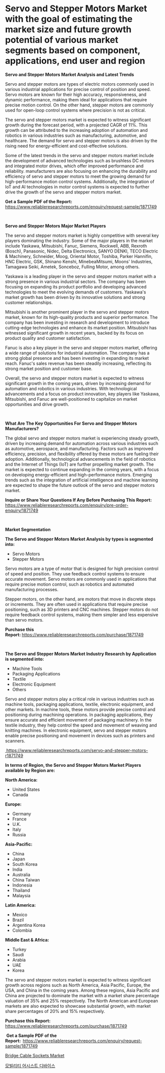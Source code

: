 <p><h1>Servo and Stepper Motors Market with the goal of estimating the market size and future growth potential of various market segments based on component, applications, end user and region</h1></p><p><strong>Servo and Stepper Motors Market Analysis and Latest Trends</strong></p>
<p><p>Servo and stepper motors are types of electric motors commonly used in various industrial applications for precise control of position and speed. Servo motors are known for their high accuracy, responsiveness, and dynamic performance, making them ideal for applications that require precise motion control. On the other hand, stepper motors are commonly used for open-loop control systems where precision is not as critical.</p><p>The servo and stepper motors market is expected to witness significant growth during the forecast period, with a projected CAGR of 11%. This growth can be attributed to the increasing adoption of automation and robotics in various industries such as manufacturing, automotive, and healthcare. The demand for servo and stepper motors is also driven by the rising need for energy-efficient and cost-effective solutions.</p><p>Some of the latest trends in the servo and stepper motors market include the development of advanced technologies such as brushless DC motors and integrated motor drives, which offer improved performance and reliability. manufacturers are also focusing on enhancing the durability and efficiency of servo and stepper motors to meet the growing demand for high-performance motion control systems. Additionally, the integration of IoT and AI technologies in motor control systems is expected to further drive the growth of the servo and stepper motors market.</p></p>
<p><strong>Get a Sample PDF of the Report:&nbsp;</strong> <a href="https://www.reliableresearchreports.com/enquiry/request-sample/1871749">https://www.reliableresearchreports.com/enquiry/request-sample/1871749</a></p>
<p>&nbsp;</p>
<p><strong>Servo and Stepper Motors Major Market Players</strong></p>
<p><p>The servo and stepper motors market is highly competitive with several key players dominating the industry. Some of the major players in the market include Yaskawa, Mitsubishi, Fanuc, Siemens, Rockwell, ABB, Rexroth (Bosch), Panasonic, Nidec, Delta Electronics, SANYO DENKI, TECO Electric & Machinery, Schneider, Moog, Oriental Motor, Toshiba, Parker Hannifin, HNC Electric, GSK, Shinano Kenshi, MinebeaMitsumi, Moons' Industries, Tamagawa Seiki, Ametek, Sonceboz, Fulling Motor, among others.</p><p>Yaskawa is a leading player in the servo and stepper motors market with a strong presence in various industrial sectors. The company has been focusing on expanding its product portfolio and developing advanced technologies to meet the evolving demands of customers. Yaskawa's market growth has been driven by its innovative solutions and strong customer relationships.</p><p>Mitsubishi is another prominent player in the servo and stepper motors market, known for its high-quality products and superior performance. The company has been investing in research and development to introduce cutting-edge technologies and enhance its market position. Mitsubishi has witnessed significant growth in recent years, backed by its focus on product quality and customer satisfaction.</p><p>Fanuc is also a key player in the servo and stepper motors market, offering a wide range of solutions for industrial automation. The company has a strong global presence and has been investing in expanding its market reach. Fanuc's sales revenue has been steadily increasing, reflecting its strong market position and customer base.</p><p>Overall, the servo and stepper motors market is expected to witness significant growth in the coming years, driven by increasing demand for automation and robotics in various industries. With technological advancements and a focus on product innovation, key players like Yaskawa, Mitsubishi, and Fanuc are well-positioned to capitalize on market opportunities and drive growth.</p></p>
<p>&nbsp;</p>
<p><strong>What Are The Key Opportunities For Servo and Stepper Motors Manufacturers?</strong></p>
<p><p>The global servo and stepper motors market is experiencing steady growth, driven by increasing demand for automation across various industries such as automotive, aerospace, and manufacturing. Factors such as improved efficiency, precision, and flexibility offered by these motors are fueling their adoption. Additionally, technological advancements in the field of robotics and the Internet of Things (IoT) are further propelling market growth. The market is expected to continue expanding in the coming years, with a focus on developing energy-efficient and high-performance motors. Emerging trends such as the integration of artificial intelligence and machine learning are expected to shape the future outlook of the servo and stepper motors market.</p></p>
<p><strong>Inquire or Share Your Questions If Any Before Purchasing This Report:</strong> <a href="https://www.reliableresearchreports.com/enquiry/pre-order-enquiry/1871749">https://www.reliableresearchreports.com/enquiry/pre-order-enquiry/1871749</a></p>
<p>&nbsp;</p>
<p><strong>Market Segmentation</strong></p>
<p><strong>The Servo and Stepper Motors Market Analysis by types is segmented into:</strong></p>
<p><ul><li>Servo Motors</li><li>Stepper Motors</li></ul></p>
<p><p>Servo motors are a type of motor that is designed for high precision control of speed and position. They use feedback control systems to ensure accurate movement. Servo motors are commonly used in applications that require precise motion control, such as robotics and automated manufacturing processes.</p><p>Stepper motors, on the other hand, are motors that move in discrete steps or increments. They are often used in applications that require precise positioning, such as 3D printers and CNC machines. Stepper motors do not require feedback control systems, making them simpler and less expensive than servo motors.</p></p>
<p><strong>Purchase this Report:&nbsp;</strong><a href="https://www.reliableresearchreports.com/purchase/1871749">https://www.reliableresearchreports.com/purchase/1871749</a></p>
<p>&nbsp;</p>
<p><strong>The Servo and Stepper Motors Market Industry Research by Application is segmented into:</strong></p>
<p><ul><li>Machine Tools</li><li>Packaging Applications</li><li>Textile</li><li>Electronic Equipment</li><li>Others</li></ul></p>
<p><p>Servo and stepper motors play a critical role in various industries such as machine tools, packaging applications, textile, electronic equipment, and other markets. In machine tools, these motors provide precise control and positioning during machining operations. In packaging applications, they ensure accurate and efficient movement of packaging machinery. In the textile industry, they help control the speed and movement of weaving and knitting machines. In electronic equipment, servo and stepper motors enable precise positioning and movement in devices such as printers and scanners.</p></p>
<p><a href="https://www.reliableresearchreports.com/servo-and-stepper-motors-r1871749">&nbsp;https://www.reliableresearchreports.com/servo-and-stepper-motors-r1871749</a></p>
<p><strong>In terms of Region, the Servo and Stepper Motors Market Players available by Region are:</strong></p>
<p>
    <p> <strong> North America: </strong>
        <ul>
            <li>United States</li>
            <li>Canada</li>
        </ul>
        </p> 
    <p> <strong> Europe: </strong>
        <ul>
            <li>Germany</li>
            <li>France</li>
            <li>U.K.</li>
            <li>Italy</li>
            <li>Russia</li>
        </ul>
        </p> 
    <p> <strong> Asia-Pacific: </strong>
        <ul>
            <li>China</li>
            <li>Japan</li>
            <li>South Korea</li>
            <li>India</li>
            <li>Australia</li>
            <li>China Taiwan</li>
            <li>Indonesia</li>
            <li>Thailand</li>
            <li>Malaysia</li>
        </ul>
        </p> 
    <p> <strong> Latin America: </strong>
        <ul>
            <li>Mexico</li>
            <li>Brazil</li>
            <li>Argentina Korea</li>
            <li>Colombia</li>
        </ul>
        </p> 
    <p> <strong> Middle East & Africa: </strong>
        <ul>
            <li>Turkey</li>
            <li>Saudi</li>
            <li>Arabia</li>
            <li>UAE</li>
            <li>Korea</li>
        </ul>
    </p>
    </p>
<p><p>The servo and stepper motors market is expected to witness significant growth across regions such as North America, Asia Pacific, Europe, the USA, and China in the coming years. Among these regions, Asia Pacific and China are projected to dominate the market with a market share percentage valuation of 35% and 25% respectively. The North American and European markets are also expected to showcase substantial growth, with market share percentages of 20% and 15% respectively.</p></p>
<p><strong>Purchase this Report: </strong><a href="https://www.reliableresearchreports.com/purchase/1871749">https://www.reliableresearchreports.com/purchase/1871749</a></p>
<p>&nbsp;<strong>Get a Sample PDF of the Report:&nbsp;&nbsp;</strong><a href="https://www.reliableresearchreports.com/enquiry/request-sample/1871749">https://www.reliableresearchreports.com/enquiry/request-sample/1871749</a></p>
<p><strong></strong></p>
<p><p><a href="https://github.com/NorbertYates/Market-Research-Report-List-4/blob/main/bridge-cable-sockets-market.md">Bridge Cable Sockets Market</a></p><p><a href="https://github.com/jntpkh496620/Market-Research-Report-List-1/blob/main/720075720707.md">모빌리티 어시스트 디바이스</a></p></p>